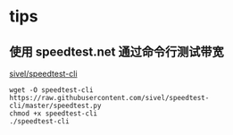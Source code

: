 # tips

## 使用 speedtest.net 通过命令行测试带宽

[sivel/speedtest-cli](https://github.com/sivel/speedtest-cli)

```shell
wget -O speedtest-cli https://raw.githubusercontent.com/sivel/speedtest-cli/master/speedtest.py
chmod +x speedtest-cli
./speedtest-cli
```
